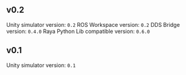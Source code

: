 ## v0.2

Unity simulator version: `0.2`
ROS Workspace version: `0.2`
DDS Bridge version: `0.4.0`
Raya Python Lib compatible version: `0.6.0`

## v0.1

Unity simulator version: `0.1`